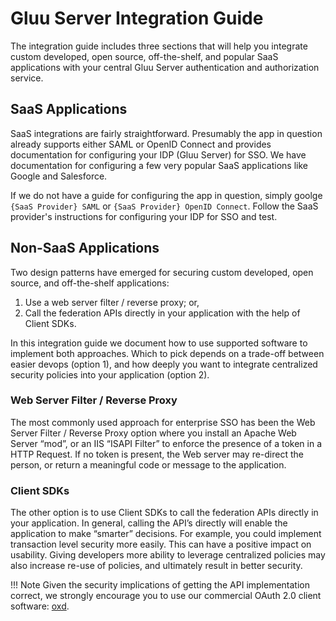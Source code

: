 # Gluu Server Integration Guide

The integration guide includes three sections that will help you integrate custom developed, open source, off-the-shelf, and popular SaaS applications with your central Gluu Server authentication and authorization service.  

## SaaS Applications 
SaaS integrations are fairly straightforward. Presumably the app in question already supports either SAML or OpenID Connect and provides documentation for configuring your IDP (Gluu Server) for SSO. We have documentation for configuring a few very popular SaaS applications like Google and Salesforce. 

If we do not have a guide for configuring the app in question, simply goolge `{SaaS Provider} SAML` or `{SaaS Provider} OpenID Connect`. Follow the SaaS provider's instructions for configuring your IDP for SSO and test. 

## Non-SaaS Applications

Two design patterns have emerged for securing custom developed, open source, and off-the-shelf applications:

1. Use a web server filter / reverse proxy; or,
2. Call the federation APIs directly in your application with the help of Client SDKs.

In this integration guide we document how to use supported software to implement both approaches. Which to pick depends on a trade-off between easier devops (option 1), and how deeply you want to integrate centralized security policies into your application (option 2).

### Web Server Filter / Reverse Proxy
The most commonly used approach for enterprise SSO has been the Web Server Filter / Reverse Proxy option where you install an Apache Web Server “mod”, or an IIS “ISAPI Filter” to enforce the presence of a token in a HTTP Request. If no token is present, the Web server may re-direct the person, or return a meaningful code or message to the application. 

### Client SDKs
The other option is to use Client SDKs to call the federation APIs directly in your application. In general, calling the API’s directly will enable the application to make “smarter” decisions. For example, you could implement transaction level security more easily. This can have a positive impact on usability. Giving developers more ability to leverage centralized policies may also increase re-use of policies, and ultimately result in better security.

!!! Note
    Given the security implications of getting the API implementation correct, we strongly encourage you to use our commercial OAuth 2.0 client software: [oxd](./oauth2/). 
    

